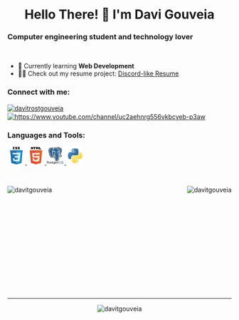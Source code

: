 <h1 align="center">Hello There! 👋 I'm Davi Gouveia</h1>
<h3>Computer engineering student and technology lover</h3>

<br>

- 🌱 Currently learning **Web Development**
- 🧑‍💻 Check out my resume project: <a href="https://davitgouveia.github.io/Discord-like-Resume/home-enUS.html">Discord-like Resume</a>

<h3 align="left">Connect with me:</h3>
<p align="left">
<a href="https://linkedin.com/in/davitrostgouveia" target="blank"><img align="center" src="https://raw.githubusercontent.com/rahuldkjain/github-profile-readme-generator/master/src/images/icons/Social/linked-in-alt.svg" alt="davitrostgouveia" height="30" width="40" /></a>
<a href="https://www.youtube.com/c/https://www.youtube.com/channel/uc2aehnrg556vkbcyeb-p3aw" target="blank"><img align="center" src="https://raw.githubusercontent.com/rahuldkjain/github-profile-readme-generator/master/src/images/icons/Social/youtube.svg" alt="https://www.youtube.com/channel/uc2aehnrg556vkbcyeb-p3aw" height="30" width="40" /></a>
</p>

<h3 align="left">Languages and Tools:</h3>
<p align="left"> <a href="https://www.w3schools.com/css/" target="_blank" rel="noreferrer"> <img src="https://raw.githubusercontent.com/devicons/devicon/master/icons/css3/css3-original-wordmark.svg" alt="css3" width="40" height="40"/> </a> <a href="https://www.w3.org/html/" target="_blank" rel="noreferrer"> <img src="https://raw.githubusercontent.com/devicons/devicon/master/icons/html5/html5-original-wordmark.svg" alt="html5" width="40" height="40"/> </a> <a href="https://www.postgresql.org" target="_blank" rel="noreferrer"> <img src="https://raw.githubusercontent.com/devicons/devicon/master/icons/postgresql/postgresql-original-wordmark.svg" alt="postgresql" width="40" height="40"/> </a> <a href="https://www.python.org" target="_blank" rel="noreferrer"> <img src="https://raw.githubusercontent.com/devicons/devicon/master/icons/python/python-original.svg" alt="python" width="40" height="40"/> </a> </p>
<br>

<p><img align="left"src="https://github-readme-stats.vercel.app/api/top-langs?username=davitgouveia&show_icons=true&theme=dark&locale=en&layout=compact" alt="davitgouveia" />  <img align="right"src="https://media.giphy.com/media/v1.Y2lkPTc5MGI3NjExM2U2NTA4MDJmMjY1YWJhNDA1OWUzYjRmYzI4YjU5OWIwOWE2NTdjYSZlcD12MV9pbnRlcm5hbF9naWZzX2dpZklkJmN0PWc/SwImQhtiNA7io/giphy.gif" alt="davitgouveia" /></p>
<br><br><br><br><br><br><br><br><br><br><br><br><br><br><hr>
<p align="center"><img src="https://github-readme-stats.vercel.app/api?username=davitgouveia&show_icons=true&theme=dark&locale=en" alt="davitgouveia" /></p>






